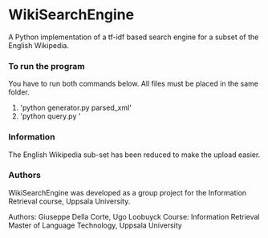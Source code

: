 # WikiSearchEngine
A Python implementation of a tf-idf based search engine for a subset of the English Wikipedia.

### To run the program ###
You have to run both commands below. All files must be placed in the same folder.

1. 'python generator.py parsed_xml'
2. 'python query.py <query text>'

### Information ###
The English Wikipedia sub-set has been reduced to make the upload easier.

### Authors ###
WikiSearchEngine was developed as a group project for the Information Retrieval course, Uppsala University.

Authors: Giuseppe Della Corte, Ugo Loobuyck
Course: Information Retrieval
Master of Language Technology, Uppsala University
